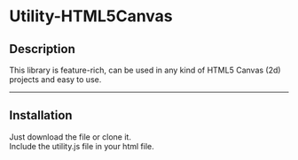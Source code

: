 <h1>Utility-HTML5Canvas</h1>

<h2>
	Description
</h2>
<p>
	This library is feature-rich, can be used in any kind of HTML5 Canvas (2d) projects and easy to use.
</p>
<hr>
<h2>
	Installation
</h2>
<p>
	Just download the file or clone it.<br>
	Include the utility.js file in your html file.<br>
	<code><script type="application/js" src="utility.js" defer></code><br>
	If you want seperate files, navigate to assets folder and include it in your html file.<br>
        <code>
		<script type="application/js" src="assets/shapes.js" defer>
		<script type="application/js" src="assets/vector.js" defer>
		<script type="application/js" src="assets/stack.js" defer>
	</code>
</p>
<hr>
<h2>
	Usage
</h2>
<ul>
	<li><h3>Stack.js</h3></li>
	<p>
		You can use this library to create a Stack Data Structure.<br><br>
		For Detailed Guide refer <a href='https://github.com/0-harshit-0/Utility-HTML5Canvas/wiki'>Wiki</a>.
	</p>
	<li><h3>Vector.js</h3></li>
	<p>
		You can use this library to create a 2D vector object and perform various Vector related function.<br><br>
		To create a new Object: <code>new Vector2D(x, y);</code><br>
		<code>x</code>: the position on x-axis,<br>
		<code>y</code>: the position on y-axis,<br>
		Default value of both axis is 0.<br><br>
		For Detailed Guide refer <a href='https://github.com/0-harshit-0/Utility-HTML5Canvas/wiki'>Wiki</a>.
	</p>
	<li><h3>shapes.js</h3></li>
	<p>
		This library can be used to draw basic shapes provided in context interface as well as complex shapes like pentagon, hexagon, etc. which are not supported in canvas directly. It can also be used to set colour.<br>
		Other functions like: Line Width, Line cap, shadows, etc. need to be set on your own.<br><br>
		For Detailed Guide refer <a href=https://github.com/0-harshit-0/Utility-HTML5Canvas/wiki>Wiki</a>.
	</p>
</ul>
